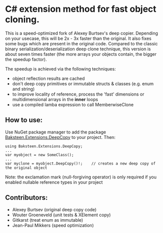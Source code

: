 # C# extension method for fast object cloning.

This is a speed-optimized fork of Alexey Burtsev's deep copier. Depending on your usecase, this will be 2x - 3x faster than the original. It also fixes some bugs which are present in the original code. Compared to the classic binary serialization/deserialization deep clone technique, this version is about seven times faster (the more arrays your objects contain, the bigger the speedup factor).

The speedup is achieved via the following techniques:

- object reflection results are cached
- don't deep copy primitives or immutable structs & classes (e.g. enum and string)
- to improve locality of reference, process the 'fast' dimensions or multidimensional arrays in the __inner__ loops
- use a compiled lamba expression to call MemberwiseClone

## How to use:

Use NuGet package manager to add the package [Baksteen.Extensions.DeepCopy](https://www.nuget.org/packages/Baksteen.Extensions.DeepCopy) to your project. Then:

    using Baksteen.Extensions.DeepCopy;
    ...
    var myobject = new SomeClass();
    ...
    var myclone = myobject.DeepCopy()!;    // creates a new deep copy of the original object 

Note: the exclamation mark (null-forgiving operator) is only required if you enabled nullable reference types in your project

## Contributors:
- Alexey Burtsev (original deep copy code)
- Wouter Groeneveld (unit tests & XElement copy)
- Gitkarst (treat enum as immutable)
- Jean-Paul Mikkers (speed optimization)
